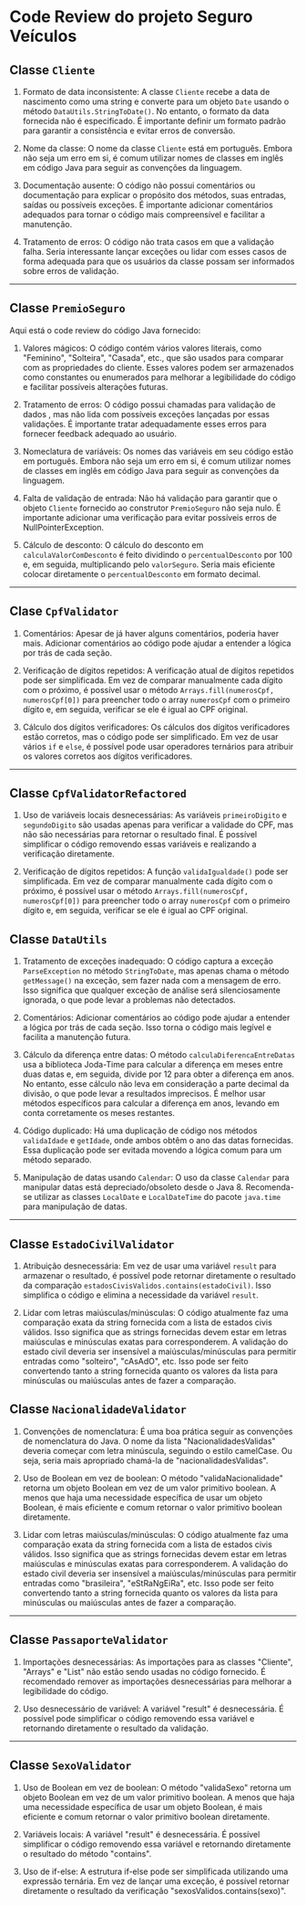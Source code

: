 # Code Review do projeto Seguro Veículos

## Classe `Cliente`

1. Formato de data inconsistente: A classe `Cliente` recebe a data de nascimento como uma string e converte para um objeto `Date` usando o método `DataUtils.StringToDate()`. No entanto, o formato da data fornecida não é especificado. É importante definir um formato padrão para garantir a consistência e evitar erros de conversão.

2. Nome da classe: O nome da classe `Cliente` está em português. Embora não seja um erro em si, é comum utilizar nomes de classes em inglês em código Java para seguir as convenções da linguagem.

3. Documentação ausente: O código não possui comentários ou documentação para explicar o propósito dos métodos, suas entradas, saídas ou possíveis exceções. É importante adicionar comentários adequados para tornar o código mais compreensível e facilitar a manutenção.

4. Tratamento de erros: O código não trata casos em que a validação falha. Seria interessante lançar exceções ou lidar com esses casos de forma adequada para que os usuários da classe possam ser informados sobre erros de validação.

---

## Classe `PremioSeguro`

Aqui está o code review do código Java fornecido:

1. Valores mágicos:
   O código contém vários valores literais, como "Feminino", "Solteira", "Casada", etc., que são usados para comparar com as propriedades do cliente. Esses valores podem ser armazenados como constantes ou enumerados para melhorar a legibilidade do código e facilitar possíveis alterações futuras.

2. Tratamento de erros:
   O código possui chamadas para validação de dados , mas não lida com possíveis exceções lançadas por essas validações. É importante tratar adequadamente esses erros para fornecer feedback adequado ao usuário.

3. Nomeclatura de variáveis:
   Os nomes das variáveis ​​em seu código estão em português. Embora não seja um erro em si, é comum utilizar nomes de classes em inglês em código Java para seguir as convenções da linguagem.

4. Falta de validação de entrada:
   Não há validação para garantir que o objeto `Cliente` fornecido ao construtor `PremioSeguro` não seja nulo. É importante adicionar uma verificação para evitar possíveis erros de NullPointerException.

5. Cálculo de desconto:
    O cálculo do desconto em `calculaValorComDesconto` é feito dividindo o `percentualDesconto` por 100 e, em seguida, multiplicando pelo `valorSeguro`. Seria mais eficiente colocar diretamente o `percentualDesconto` em formato decimal.

---

## Clase `CpfValidator`

1. Comentários: Apesar de já haver alguns comentários, poderia haver mais. Adicionar comentários ao código pode ajudar a entender a lógica por trás de cada seção.

2. Verificação de dígitos repetidos: A verificação atual de dígitos repetidos pode ser simplificada. Em vez de comparar manualmente cada dígito com o próximo, é possível usar o método `Arrays.fill(numerosCpf, numerosCpf[0])` para preencher todo o array `numerosCpf` com o primeiro dígito e, em seguida, verificar se ele é igual ao CPF original.

3. Cálculo dos dígitos verificadores: Os cálculos dos dígitos verificadores estão corretos, mas o código pode ser simplificado. Em vez de usar vários `if` e `else`, é possível pode usar operadores ternários para atribuir os valores corretos aos dígitos verificadores.

---

## Classe `CpfValidatorRefactored`

1. Uso de variáveis ​​locais desnecessárias: As variáveis `primeiroDigito` e `segundoDigito` são usadas apenas para verificar a validade do CPF, mas não são necessárias para retornar o resultado final. É possível simplificar o código removendo essas variáveis e realizando a verificação diretamente.   

2. Verificação de dígitos repetidos: A função `validaIgualdade()` pode ser simplificada. Em vez de comparar manualmente cada dígito com o próximo, é possível usar o método `Arrays.fill(numerosCpf, numerosCpf[0])` para preencher todo o array `numerosCpf` com o primeiro dígito e, em seguida, verificar se ele é igual ao CPF original.

## Classe `DataUtils`

1. Tratamento de exceções inadequado: O código captura a exceção `ParseException` no método `StringToDate`, mas apenas chama o método `getMessage()` na exceção, sem fazer nada com a mensagem de erro. Isso significa que qualquer exceção de análise será silenciosamente ignorada, o que pode levar a problemas não detectados.
   
2. Comentários: Adicionar comentários ao código pode ajudar a entender a lógica por trás de cada seção. Isso torna o código mais legível e facilita a manutenção futura.

3. Cálculo da diferença entre datas: O método `calculaDiferencaEntreDatas` usa a biblioteca Joda-Time para calcular a diferença em meses entre duas datas e, em seguida, divide por 12 para obter a diferença em anos. No entanto, esse cálculo não leva em consideração a parte decimal da divisão, o que pode levar a resultados imprecisos. É melhor usar métodos específicos para calcular a diferença em anos, levando em conta corretamente os meses restantes.

4. Código duplicado: Há uma duplicação de código nos métodos `validaIdade` e `getIdade`, onde ambos obtêm o ano das datas fornecidas. Essa duplicação pode ser evitada movendo a lógica comum para um método separado.

5. Manipulação de datas usando `Calendar`: O uso da classe `Calendar` para manipular datas está depreciado/obsoleto desde o Java 8. Recomenda-se utilizar as classes `LocalDate` e `LocalDateTime` do pacote `java.time` para manipulação de datas.

---

## Classe `EstadoCivilValidator`

1. Atribuição desnecessária: Em vez de usar uma variável `result` para armazenar o resultado, é possível pode retornar diretamente o resultado da comparação `estadosCivisValidos.contains(estadoCivil)`. Isso simplifica o código e elimina a necessidade da variável `result`.

2. Lidar com letras maiúsculas/minúsculas: O código atualmente faz uma comparação exata da string fornecida com a lista de estados civis válidos. Isso significa que as strings fornecidas devem estar em letras maiúsculas e minúsculas exatas para corresponderem. A validação do estado civil deveria ser insensível a maiúsculas/minúsculas para permitir entradas como "solteiro", "cAsAdO", etc. Isso pode ser feito convertendo tanto a string fornecida quanto os valores da lista para minúsculas ou maiúsculas antes de fazer a comparação.

## Classe `NacionalidadeValidator`

1. Convenções de nomenclatura: É uma boa prática seguir as convenções de nomenclatura do Java. O nome da lista "NacionalidadesValidas" deveria começar com letra minúscula, seguindo o estilo camelCase. Ou seja, seria mais apropriado chamá-la de "nacionalidadesValidas".

2. Uso de Boolean em vez de boolean: O método "validaNacionalidade" retorna um objeto Boolean em vez de um valor primitivo boolean. A menos que haja uma necessidade específica de usar um objeto Boolean, é mais eficiente e comum retornar o valor primitivo boolean diretamente.

3. Lidar com letras maiúsculas/minúsculas: O código atualmente faz uma comparação exata da string fornecida com a lista de estados civis válidos. Isso significa que as strings fornecidas devem estar em letras maiúsculas e minúsculas exatas para corresponderem. A validação do estado civil deveria ser insensível a maiúsculas/minúsculas para permitir entradas como "brasileira", "eStRaNgEiRa", etc. Isso pode ser feito convertendo tanto a string fornecida quanto os valores da lista para minúsculas ou maiúsculas antes de fazer a comparação.

---

## Classe `PassaporteValidator`

1. Importações desnecessárias: As importações para as classes "Cliente", "Arrays" e "List" não estão sendo usadas no código fornecido. É recomendado remover as importações desnecessárias para melhorar a legibilidade do código.

2. Uso desnecessário de variável: A variável "result" é desnecessária. É possível pode simplificar o código removendo essa variável e retornando diretamente o resultado da validação.

---

## Classe `SexoValidator`

1. Uso de Boolean em vez de boolean: O método "validaSexo" retorna um objeto Boolean em vez de um valor primitivo boolean. A menos que haja uma necessidade específica de usar um objeto Boolean, é mais eficiente e comum retornar o valor primitivo boolean diretamente.

2. Variáveis locais: A variável "result" é desnecessária. É possível simplificar o código removendo essa variável e retornando diretamente o resultado do método "contains".

3. Uso de if-else: A estrutura if-else pode ser simplificada utilizando uma expressão ternária. Em vez de lançar uma exceção, é possível retornar diretamente o resultado da verificação "sexosValidos.contains(sexo)".